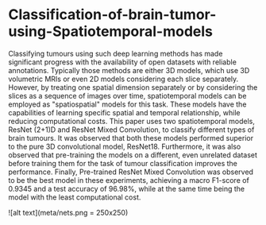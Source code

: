 # Classification-of-brain-tumor-using-Spatiotemporal-models

Classifying tumours using such deep learning methods has made significant progress with the availability of open datasets with reliable annotations. 
Typically those methods
are either 3D models, which use 3D volumetric MRIs or even 2D models considering each slice separately. However, by
treating one spatial dimension separately or by considering the slices as a sequence of images over time, spatiotemporal
models can be employed as "spatiospatial" models for this task. These models have the capabilities of learning specific spatial
and temporal relationship, while reducing computational costs. This paper uses two spatiotemporal models, ResNet (2+1)D
and ResNet Mixed Convolution, to classify different types of brain tumours. It was observed that both these models performed
superior to the pure 3D convolutional model, ResNet18. Furthermore, it was also observed that pre-training the models on a
different, even unrelated dataset before training them for the task of tumour classification improves the performance. Finally,
Pre-trained ResNet Mixed Convolution was observed to be the best model in these experiments, achieving a macro F1-score
of 0.9345 and a test accuracy of 96.98%, while at the same time being the model with the least computational cost.

![alt text](meta/nets.png = 250x250)
